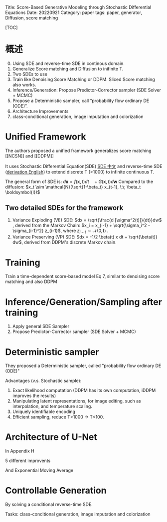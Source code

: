 Title:  Score-Based Generative Modeling through Stochastic Differential Equations
Date: 20220921
Category: paper
tags: paper, generator, Diffusion, score matching

[TOC]

# 概述
0. Using SDE and reverse-time SDE in continous domain.
1. Generalize Score matching and Diffusion to inifinite T.
2. Two SDEs to use
3. Train like Denoising Score Matching or DDPM.  Sliced Score matching also works.
4. Inference/Generation: Propose Predictor-Corrector sampler (SDE Solver + MCMC)
5. Propose a Deterministic sampler, call “probability flow ordinary DE (ODE)”.
6. Architecture Improvements
7. class-conditional generation, image imputation and colorization

# Unified Framework

The authors proposed a unified framework generalizes score matching [[NCSN]]  and [[DDPM]]

It uses Stochastic Differential Equation(SDE) [SDE 中文]([https://www.bilibili.com/video/BV1At4y197FG](https://www.bilibili.com/video/BV1At4y197FG)) and reverse-time SDE ([derivation English]([https://ludwigwinkler.github.io/blog/ReverseTimeAnderson/](https://ludwigwinkler.github.io/blog/ReverseTimeAnderson/))) to extend discrete T (>1000) to infinite continuous T.

The general form of SDE is: $d\boldsymbol{x} = f(\boldsymbol{x}, t) dt \;\;\;\; + G(\boldsymbol{x}, t) d\boldsymbol{w}$ 
Compared to the diffusion: $x_t \sim \mathcal{N}(\sqrt{1-\beta_t} x_{t-1}, \;\; \beta_t \boldsymbol{I})$ 

## Two detailed SDEs for the framework

1.  Variance Exploding (VE) SDE: $dx = \sqrt{\frac{d [\sigma^2(t)]}{dt}}dw$ , derived from the Markov Chain: $x_i = x_{i-1} + \sqrt{\sigma_i^2  - \sigma_{i-1}^2} z_{i-1}$,  where $z_{i-1} \sim \mathcal{N}(0, \boldsymbol{I})$ . 
2. Variance Preserving (VP) SDE: $dx = -1/2 \beta(t) x dt + \sqrt{\beta(t)} dw$, derived from DDPM's discrete Markov chain.


# Training

Train a time-dependent score-based model Eq 7, similar to denoising score matching and also DDPM

# Inference/Generation/Sampling after training

1. Apply general SDE Sampler
2. Propose Predictor-Corrector sampler (SDE Solver + MCMC)

# Deterministic sampler

They proposed a Deterministic sampler, called "probability flow ordinary DE (ODE)"

Advantages (v.s. Stochastic sample):

1. Exact likelihood computation (DDPM has its own computation, iDDPM improves the results)
2. Manipulating latent representations, for image editing, such as interpolation, and temperature scaling.
3. Uniquely identifiable encoding
4. Efficient sampling, reduce T>1000 -> T<100.


# Architecture of U-Net
In Appendix H

5 different improvents

And Exponential Moving Average

# Controllable Generation

By solving a conditional reverse-time SDE.

Tasks: class-conditional generation, image imputation and colorization